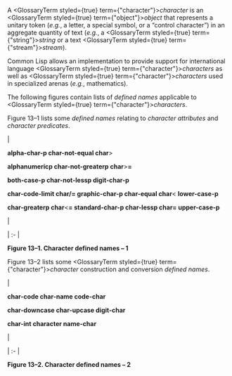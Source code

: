  



A <GlossaryTerm styled={true} term={"character"}><i>character</i></GlossaryTerm> is an <GlossaryTerm styled={true} term={"object"}><i>object</i></GlossaryTerm> that represents a unitary token (*e.g.*, a letter, a special symbol, or a “control character”) in an aggregate quantity of text (*e.g.*, a <GlossaryTerm styled={true} term={"string"}><i>string</i></GlossaryTerm> or a text <GlossaryTerm styled={true} term={"stream"}><i>stream</i></GlossaryTerm>). 



Common Lisp allows an implementation to provide support for international language <GlossaryTerm styled={true} term={"character"}><i>characters</i></GlossaryTerm> as well as <GlossaryTerm styled={true} term={"character"}><i>characters</i></GlossaryTerm> used in specialized arenas (*e.g.*, mathematics). 



The following figures contain lists of *defined names* applicable to <GlossaryTerm styled={true} term={"character"}><i>characters</i></GlossaryTerm>. 



Figure 13–1 lists some *defined names* relating to *character attributes* and *character predicates*. 



|<p>**alpha-char-p char-not-equal char**&gt; </p><p>**alphanumericp char-not-greaterp char**&gt;**=** </p><p>**both-case-p char-not-lessp digit-char-p** </p><p>**char-code-limit char/= graphic-char-p char-equal char**&lt; **lower-case-p** </p><p>**char-greaterp char**&lt;**= standard-char-p char-lessp char= upper-case-p**</p>|

| :- |





**Figure 13–1. Character defined names – 1** 



Figure 13–2 lists some <GlossaryTerm styled={true} term={"character"}><i>character</i></GlossaryTerm> construction and conversion *defined names*. 



|<p>**char-code char-name code-char** </p><p>**char-downcase char-upcase digit-char** </p><p>**char-int character name-char**</p>|

| :- |





**Figure 13–2. Character defined names – 2** 



